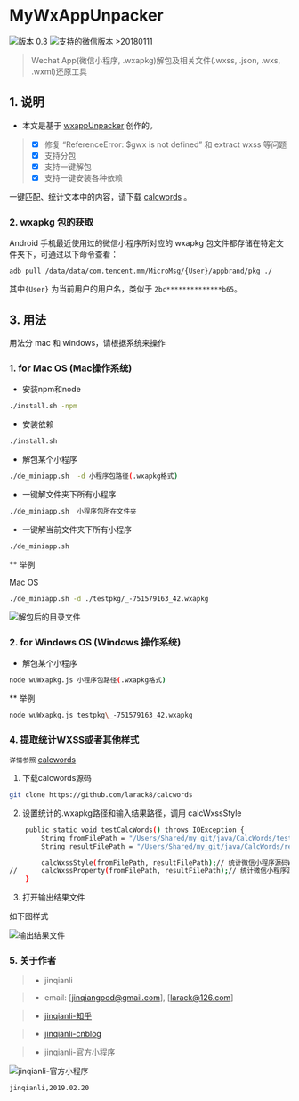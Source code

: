 # MyWxAppUnpacker

![版本 0.3](https://img.shields.io/badge/版本-0.3-red.svg) ![支持的微信版本 >20180111](https://img.shields.io/badge/%E5%BE%AE%E4%BF%A1%E7%89%88%E6%9C%AC-%3E=20180111-brightgreen.svg)

> Wechat App(微信小程序, .wxapkg)解包及相关文件(.wxss, .json, .wxs, .wxml)还原工具

## 1. 说明

- 本文是基于 [wxappUnpacker](https://github.com/qwerty472123/wxappUnpacker "wxappUnpacker") 创作的。
> - [x] 修复 “ReferenceError: $gwx is not defined” 和 extract wxss 等问题
> - [x] 支持分包
> - [x] 支持一键解包
> - [x] 支持一键安装各种依赖

一键匹配、统计文本中的内容，请下载 [calcwords](https://github.com/larack8/calcwords "calcwords") 。

### 2. wxapkg 包的获取

Android 手机最近使用过的微信小程序所对应的 wxapkg 包文件都存储在特定文件夹下，可通过以下命令查看：

    adb pull /data/data/com.tencent.mm/MicroMsg/{User}/appbrand/pkg ./

其中`{User}` 为当前用户的用户名，类似于 `2bc**************b65`。

## 3. 用法

用法分 mac 和 windows，请根据系统来操作

### 1. for Mac OS (Mac操作系统)

- 安装npm和node

```bash
./install.sh -npm
```

- 安装依赖

```bash
./install.sh
```

- 解包某个小程序

```bash
./de_miniapp.sh  -d 小程序包路径(.wxapkg格式)
```

- 一键解文件夹下所有小程序

```bash
./de_miniapp.sh  小程序包所在文件夹
```

- 一键解当前文件夹下所有小程序

```bash
./de_miniapp.sh
```

** 举例

Mac OS
```bash
./de_miniapp.sh -d ./testpkg/_-751579163_42.wxapkg
```

![解包后的目录文件](testpkg/testdir.png)

### 2. for Windows OS (Windows 操作系统)

- 解包某个小程序

```bash
node wuWxapkg.js 小程序包路径(.wxapkg格式)
```

** 举例

```bash
node wuWxapkg.js testpkg\_-751579163_42.wxapkg
```

### 4. 提取统计WXSS或者其他样式

`详情参照` [calcwords](https://github.com/larack8/calcwords "calcwords")

1. 下载calcwords源码

```bash
git clone https://github.com/larack8/calcwords
```

2. 设置统计的.wxapkg路径和输入结果路径，调用 calcWxssStyle

```bash
	public static void testCalcWords() throws IOException {
		String fromFilePath = "/Users/Shared/my_git/java/CalcWords/testletters/";
		String resultFilePath = "/Users/Shared/my_git/java/CalcWords/result.txt";

		calcWxssStyle(fromFilePath, resultFilePath);// 统计微信小程序源码WWXSS样式
//		calcWxssProperty(fromFilePath, resultFilePath);// 统计微信小程序源码WXSS属性
	}
```

3. 打开输出结果文件

如下图样式

![输出结果文件](testpkg/cc.png)


### 5. 关于作者

> * jinqianli

> * email: [jinqiangood@gmail.com], [larack@126.com]

> * [jinqianli-知乎](https://www.zhihu.com/people/jinqianli/)

> * [jinqianli-cnblog](https://www.cnblogs.com/larack/)

> * jinqianli-官方小程序

![jinqianli-官方小程序](testpkg/jinqianli_miniapp_logo.png)


`jinqianli,2019.02.20`
